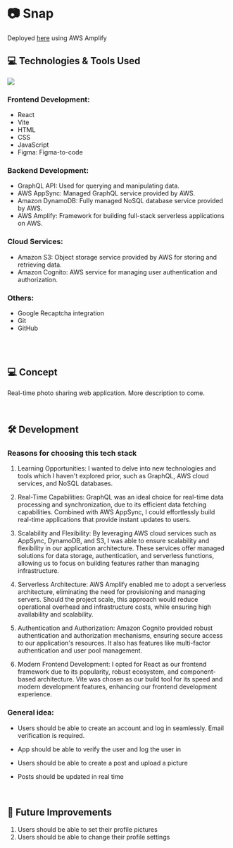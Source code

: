 # 📷 Snap

Deployed [here](https://dev.d204rhuo42mqgv.amplifyapp.com) using AWS Amplify 

## 💻 Technologies & Tools Used

![](https://skills.thijs.gg/icons?i=react,vite,js,html,css,figma,graphql,aws,dynamodb,git,github)

### Frontend Development:
- React 
- Vite
- HTML
- CSS
- JavaScript 
- Figma: Figma-to-code

### Backend Development:
- GraphQL API: Used for querying and manipulating data.
- AWS AppSync: Managed GraphQL service provided by AWS.
- Amazon DynamoDB: Fully managed NoSQL database service provided by AWS.
- AWS Amplify: Framework for building full-stack serverless applications on AWS.

### Cloud Services:
- Amazon S3: Object storage service provided by AWS for storing and retrieving data.
- Amazon Cognito: AWS service for managing user authentication and authorization.

### Others:
- Google Recaptcha integration
- Git
- GitHub

<br>



<br>

## 💻 Concept 
Real-time photo sharing web application. More description to come.

<br>

## 🛠 Development 

### Reasons for choosing this tech stack


1) Learning Opportunities: I wanted to delve into new technologies and tools which I haven't explored prior, such as GraphQL, AWS cloud services, and NoSQL databases.

2) Real-Time Capabilities: GraphQL was an ideal choice for real-time data processing and synchronization, due to its efficient data fetching capabilities. Combined with AWS AppSync, I could effortlessly build real-time applications that provide instant updates to users.

3) Scalability and Flexibility: By leveraging AWS cloud services such as AppSync, DynamoDB, and S3, I was able to ensure scalability and flexibility in our application architecture. These services offer managed solutions for data storage, authentication, and serverless functions, allowing us to focus on building features rather than managing infrastructure.

4) Serverless Architecture: AWS Amplify enabled me to adopt a serverless architecture, eliminating the need for provisioning and managing servers. Should the project scale, this approach would reduce operational overhead and infrastructure costs, while ensuring high availability and scalability.

5) Authentication and Authorization: Amazon Cognito provided robust authentication and authorization mechanisms, ensuring secure access to our application's resources. It also has features like multi-factor authentication and user pool management.

6) Modern Frontend Development: I opted for React as our frontend framework due to its popularity, robust ecosystem, and component-based architecture. Vite was chosen as our build tool for its speed and modern development features, enhancing our frontend development experience.


### General idea:
* Users should be able to create an account and log in seamlessly. Email verification is required.

<!-- <p align="center">
  <img width="460" height="300" src="https://github.com/jabs142/chatter/blob/main/static/images/Signup.gif?raw=true">
</p> -->

* App should be able to verify the user and log the user in

<!-- <p align="center">
  <img width="460" height="300" src="https://github.com/jabs142/chatter/blob/main/static/images/Login_1.gif?raw=true">
</p> -->

* Users should be able to create a post and upload a picture 

<!-- <p align="center">
  <img width="460" height="300" src="https://github.com/jabs142/chatter/blob/main/static/images/CreateNewGroup.gif?raw=true">
</p> -->
* Posts should be updated in real time

<br> 


## 🎈 Future Improvements
<ol>
    <li>Users should be able to set their profile pictures  </li>
    <li>Users should be able to change their profile settings  </li>
</ol>


